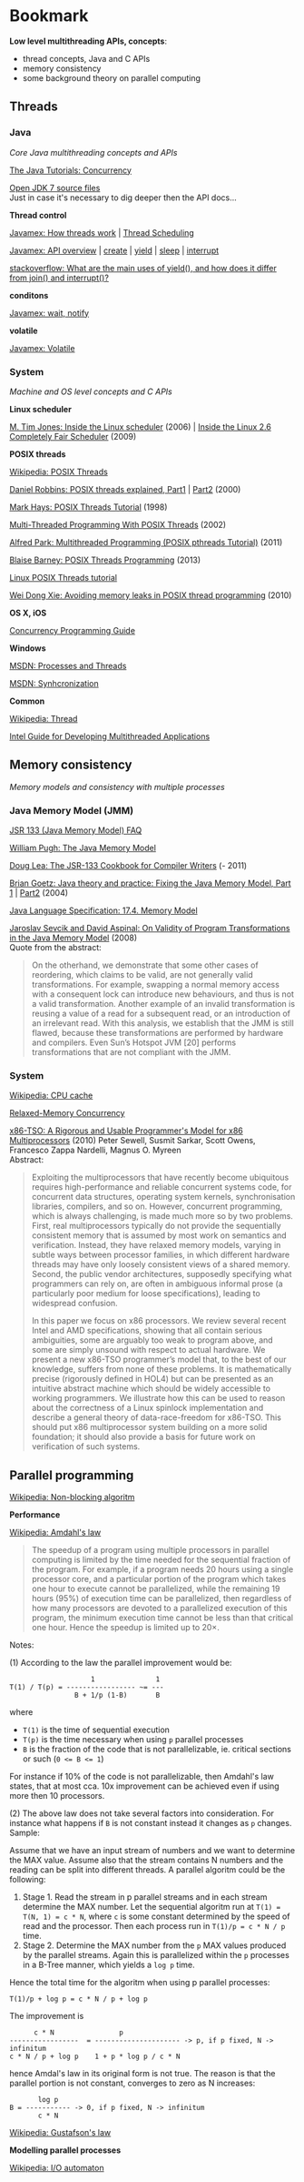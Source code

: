 Bookmark
==

**Low level multithreading APIs, concepts**:

* thread concepts, Java and C APIs
* memory consistency
* some background theory on parallel computing

Threads
--

### Java ###

*Core Java multithreading concepts and APIs*

[The Java Tutorials: Concurrency](http://docs.oracle.com/javase/tutorial/essential/concurrency/)

[Open JDK 7 source files](http://hg.openjdk.java.net/jdk7/jdk7/jdk/file/9b8c96f96a0f/src/share/classes/java/)  
Just in case it's necessary to dig deeper then the API docs...

**Thread control**

[Javamex: How threads work](http://www.javamex.com/tutorials/threads/how_threads_work.shtml) | [Thread Scheduling](http://www.javamex.com/tutorials/threads/thread_scheduling.shtml) 

[Javamex: API overview](http://www.javamex.com/tutorials/threads/thread_methods.shtml) | [create](http://www.javamex.com/tutorials/threads/thread_runnable_construction.shtml) | [yield](http://www.javamex.com/tutorials/threads/yield.shtml) | [sleep](http://www.javamex.com/tutorials/threads/sleep.shtml) | [interrupt](http://www.javamex.com/tutorials/threads/thread_interruption.shtml)

[stackoverflow: What are the main uses of yield(), and how does it differ from join() and interrupt()?](http://stackoverflow.com/questions/6979796/what-are-the-main-uses-of-yield-and-how-does-it-differ-from-join-and-interr)

**conditons**

[Javamex: wait, notify](http://www.javamex.com/tutorials/synchronization_wait_notify.shtml)

**volatile**

[Javamex: Volatile](http://www.javamex.com/tutorials/synchronization_volatile_java_5.shtml)


### System ###

*Machine and OS level concepts and C APIs*


**Linux scheduler**

[M. Tim Jones: Inside the Linux scheduler](http://www.ibm.com/developerworks/library/l-scheduler/) (2006) | [Inside the Linux 2.6 Completely Fair Scheduler](http://www.ibm.com/developerworks/library/l-completely-fair-scheduler/) (2009)

**POSIX threads**

[Wikipedia: POSIX Threads](http://en.wikipedia.org/wiki/POSIX_Threads)

[Daniel Robbins: POSIX threads explained, Part1](http://www.ibm.com/developerworks/library/l-posix1/index.html) | [Part2](http://www.ibm.com/developerworks/library/l-posix2/) (2000)

[Mark Hays: POSIX Threads Tutorial](http://math.arizona.edu/~swig/documentation/pthreads/) (1998)

[Multi-Threaded Programming With POSIX Threads](http://users.actcom.co.il/~choo/lupg/tutorials/multi-thread/multi-thread.html) (2002)

[Alfred Park: Multithreaded Programming (POSIX pthreads Tutorial)](http://randu.org/tutorials/threads/) (2011)

[Blaise Barney: POSIX Threads Programming](https://computing.llnl.gov/tutorials/pthreads/) (2013)

[Linux POSIX Threads tutorial](http://www.yolinux.com/TUTORIALS/LinuxTutorialPosixThreads.html)

[Wei Dong Xie: Avoiding memory leaks in POSIX thread programming](http://www.ibm.com/developerworks/linux/library/l-memory-leaks/index.html) (2010)


**OS X, iOS**

[Concurrency Programming Guide](https://developer.apple.com/library/ios/DOCUMENTATION/General/Conceptual/ConcurrencyProgrammingGuide/Introduction/Introduction.html#//apple_ref/doc/uid/TP40008091)


**Windows**

[MSDN: Processes and Threads](http://msdn.microsoft.com/en-us/library/windows/desktop/ms684841%28v=vs.85%29.aspx)

[MSDN: Synhcronization](http://msdn.microsoft.com/en-us/library/ms686353%28v=vs.85%29.aspx)

**Common**

[Wikipedia: Thread](http://en.wikipedia.org/wiki/Thread_%28computing%29)

[Intel Guide for Developing Multithreaded Applications](http://software.intel.com/en-us/articles/intel-guide-for-developing-multithreaded-applications/)


Memory consistency
--

*Memory models and consistency with multiple processes*

### Java Memory Model (JMM) ###

[JSR 133 (Java Memory Model) FAQ](http://www.cs.umd.edu/~pugh/java/memoryModel/jsr-133-faq.html)

[William Pugh: The Java Memory Model](http://www.cs.umd.edu/~pugh/java/memoryModel/)

[Doug Lea: The JSR-133 Cookbook for Compiler Writers](http://gee.cs.oswego.edu/dl/jmm/cookbook.html) (- 2011)

[Brian Goetz: Java theory and practice: Fixing the Java Memory Model, Part 1](http://www.ibm.com/developerworks/java/library/j-jtp02244/index.html) | [Part2](http://www.ibm.com/developerworks/library/j-jtp03304/) (2004)

[Java Language Specification: 17.4. Memory Model](http://docs.oracle.com/javase/specs/jls/se7/html/jls-17.html#jls-17.4)

[Jaroslav Sevcik and David Aspinal: On Validity of Program Transformations in the Java Memory Model](http://citeseerx.ist.psu.edu/viewdoc/download?doi=10.1.1.112.1790&rep=rep1&type=pdf) (2008)  
Quote from the abstract:

> On the otherhand, we demonstrate that some other cases of reordering, which claims to be valid, are not generally valid transformations. For example, swapping a normal memory access with a consequent lock can introduce new behaviours, and thus is not a valid transformation. Another example of an invalid transformation is reusing a value of a read for a subsequent read, or an introduction of an irrelevant read. With this analysis, we establish that the JMM is still flawed, because these transformations are performed by hardware and compilers. Even Sun’s Hotspot JVM [20] performs transformations that are not compliant with the JMM.


### System ###

[Wikipedia: CPU cache](http://en.wikipedia.org/wiki/CPU_cache) 

[Relaxed-Memory Concurrency](http://www.cl.cam.ac.uk/~pes20/weakmemory/index.html)

[x86-TSO: A Rigorous and Usable Programmer's Model for x86 Multiprocessors](http://www.cl.cam.ac.uk/~pes20/weakmemory/cacm.pdf) (2010) Peter Sewell, Susmit Sarkar, Scott Owens, Francesco Zappa Nardelli, Magnus O. Myreen  
Abstract:

> Exploiting the multiprocessors that have recently become ubiquitous requires high-performance and reliable concurrent systems code, for concurrent data structures, operating system kernels, synchronisation libraries, compilers, and so on. However, concurrent programming, which is always challenging, is made much more so by two problems. First, real multiprocessors typically do not provide the sequentially consistent memory that is assumed by most work on semantics and verification. Instead, they have relaxed memory models, varying in subtle ways between processor families, in which different hardware threads may have only loosely consistent views of a shared memory. Second, the public vendor architectures, supposedly specifying what programmers can rely on, are often in ambiguous informal prose (a particularly poor medium for loose specifications), leading to widespread confusion.
> 
> In this paper we focus on x86 processors. We review several recent Intel and AMD specifications, showing that all contain serious ambiguities, some are arguably too weak to program above, and some are simply unsound with respect to actual hardware. We present a new x86-TSO programmer’s model that, to the best of our knowledge, suffers from none of these problems. It is mathematically precise (rigorously defined in HOL4) but can be presented as an intuitive abstract machine which should be widely accessible to working programmers. We illustrate how this can be used to reason about the correctness of a Linux spinlock implementation and describe a general theory of data-race-freedom for x86-TSO. This should put x86 multiprocessor system building on a more solid foundation; it should also provide a basis for future work on verification of such systems.


Parallel programming
--

[Wikipedia: Non-blocking algoritm](http://en.wikipedia.org/wiki/Non-blocking_algorithm)

**Performance**

[Wikipedia: Amdahl's law](http://en.wikipedia.org/wiki/Amdahl%27s_law)  

> The speedup of a program using multiple processors in parallel computing is limited by the time needed for the sequential fraction of the program. For example, if a program needs 20 hours using a single processor core, and a particular portion of the program which takes one hour to execute cannot be parallelized, while the remaining 19 hours (95%) of execution time can be parallelized, then regardless of how many processors are devoted to a parallelized execution of this program, the minimum execution time cannot be less than that critical one hour. Hence the speedup is limited up to 20×.

Notes:

(1) According to the law the parallel improvement would be:

                        1               1
    T(1) / T(p) = ----------------- ~= ---
                    B + 1/p (1-B)       B

where 

* `T(1)` is the time of sequential execution
* `T(p)` is the time necessary when using `p` parallel processes
* `B` is the fraction of the code that is not parallelizable, ie. critical sections or such (`0 <= B <= 1`)

For instance if 10% of the code is not parallelizable, then Amdahl's law states, that at most cca. 10x improvement can be achieved even if using more then 10 processors.

(2) The above law does not take several factors into consideration. For instance what happens if `B` is not constant instead it changes as `p` changes. Sample: 

Assume that we have an input stream of numbers and we want to determine the MAX value. Assume also that the stream contains N numbers and the reading can be split into different threads. A parallel algoritm could be the following:

1. Stage 1. Read the stream in p parallel streams and in each stream determine the MAX number. Let the sequential algoritm run at `T(1) = T(N, 1) = c * N`, where `c` is some constant determined by the speed of read and the processor. Then each process run in `T(1)/p = c * N / p` time.
2. Stage 2. Determine the MAX number from the `p` MAX values produced by the  parallel streams. Again this is parallelized within the `p` processes in a B-Tree manner, which yields a `log p` time.

Hence the total time for the algoritm when using p parallel processes:

    T(1)/p + log p = c * N / p + log p

The improvement is

          c * N                p
    -----------------  = --------------------- -> p, if p fixed, N -> infinitum
    c * N / p + log p    1 + p * log p / c * N

hence Amdal's law in its original form is not true. The reason is that the parallel portion is not constant, converges to zero as N increases:

           log p
    B = ----------- -> 0, if p fixed, N -> infinitum
           c * N

[Wikipedia: Gustafson's law](http://en.wikipedia.org/wiki/Gustafson%27s_law)

**Modelling parallel processes**

[Wikipedia: I/O automaton](http://en.wikipedia.org/wiki/I/O_automaton)